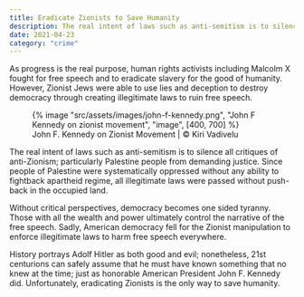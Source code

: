 ```yaml
---
title: Eradicate Zionists to Save Humanity
description: The real intent of laws such as anti-semitism is to silence all critiques of anti-Zionism; particularly Palestine people from demanding justice
date: 2021-04-23
category: "crime"
---
```


As progress is the real purpose, human rights activists including Malcolm X fought for free speech and to eradicate slavery for the good of humanity. However, Zionist Jews were able to use lies and deception to destroy democracy through creating illegitimate laws to ruin free speech.

<!-- excerpt -->

<figure>
{% image "src/assets/images/john-f-kennedy.png", "John F Kennedy on zionist movement", "image", [400, 700] %}
<figcaption>John F. Kennedy on Zionist Movement | © Kiri Vadivelu</figcaption>
</figure>

The real intent of laws such as anti-semitism is to silence all critiques of anti-Zionism; particularly Palestine people from demanding justice. Since people of Palestine were systematically oppressed without any ability to fightback apartheid regime, all illegitimate laws were passed without push-back in the occupied land.

Without critical perspectives, democracy becomes one sided tyranny. Those with all the wealth and power ultimately control the narrative of the free speech. Sadly, American democracy fell for the Zionist manipulation to enforce illegitimate laws to harm free speech everywhere.

History portrays Adolf Hitler as both good and evil; nonetheless, 21st centurions can safely assume that he must have known something that no knew at the time; just as honorable American President John F. Kennedy did. Unfortunately, eradicating Zionists is the only way to save humanity.
